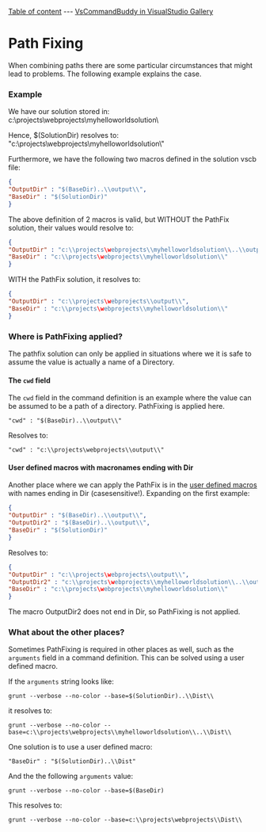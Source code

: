 [Table of content](_toc.md) --- [VsCommandBuddy in VisualStudio Gallery](http://visualstudiogallery.msdn.microsoft.com/f5da988e-2ec1-4061-a569-46d09733c668) 
# Path Fixing
When combining paths there are some particular circumstances that might lead to problems. The following example explains the case.

### Example
We have our solution stored in: c:\\projects\webprojects\\myhelloworldsolution\\

Hence, $(SolutionDir) resolves to: "c:\\projects\webprojects\\myhelloworldsolution\\"

Furthermore, we have the following two macros defined in the solution vscb file:

```json
{
"OutputDir" : "$(BaseDir)..\\output\\",
"BaseDir" : "$(SolutionDir)"
}
```

The above definition of 2 macros is valid, but WITHOUT the PathFix solution, their values would resolve to:

```json
{
"OutputDir" : "c:\\projects\webprojects\\myhelloworldsolution\\..\\output\\",
"BaseDir" : "c:\\projects\webprojects\\myhelloworldsolution\\"
}
```

WITH the PathFix solution, it resolves to:

```json
{
"OutputDir" : "c:\\projects\webprojects\\output\\",
"BaseDir" : "c:\\projects\webprojects\\myhelloworldsolution\\"
}
```


### Where is PathFixing applied?
The pathfix solution can only be applied in situations where we it is safe to assume the value is actually a name of a Directory.

#### The `cwd` field
The `cwd` field in the command definition is an example where the value can be assumed to be a path of a directory. PathFixing is applied here.

`"cwd" : "$(BaseDir)..\\output\\"`

Resolves to:

`"cwd" : "c:\\projects\webprojects\\output\\"`

#### User defined macros with macronames ending with Dir
Another place where we can apply the PathFix is in the [user defined macros](macros.md) with names ending in Dir (casesensitive!).
Expanding on the first example:

```json
{
"OutputDir" : "$(BaseDir)..\\output\\",
"OutputDir2" : "$(BaseDir)..\\output\\",
"BaseDir" : "$(SolutionDir)"
}
```

Resolves to:

```json
{
"OutputDir" : "c:\\projects\webprojects\\output\\",
"OutputDir2" : "c:\\projects\webprojects\\myhelloworldsolution\\..\\output\\",
"BaseDir" : "c:\\projects\webprojects\\myhelloworldsolution\\"
}
```

The macro OutputDir2 does not end in Dir, so PathFixing is not applied.

### What about the other places?
Sometimes PathFixing is required in other places as well, such as the `arguments` field in a command definition.
This can be solved using a user defined macro.

If the `arguments` string looks like:

`grunt --verbose --no-color --base=$(SolutionDir)..\\Dist\\`

it resolves to:

`grunt --verbose --no-color --base=c:\\projects\webprojects\\myhelloworldsolution\\..\\Dist\\`

One solution is to use a user defined macro:

`"BaseDir" : "$(SolutionDir)..\\Dist"`

And the the following `arguments` value:

`grunt --verbose --no-color --base=$(BaseDir)`

This resolves to:

`grunt --verbose --no-color --base=c:\\projects\webprojects\\Dist\\`


